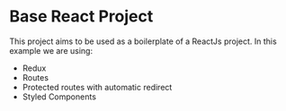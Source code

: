 # Base React Project

This project aims to be used as a boilerplate of a ReactJs project.
In this example we are using:
- Redux
- Routes
- Protected routes with automatic redirect
- Styled Components